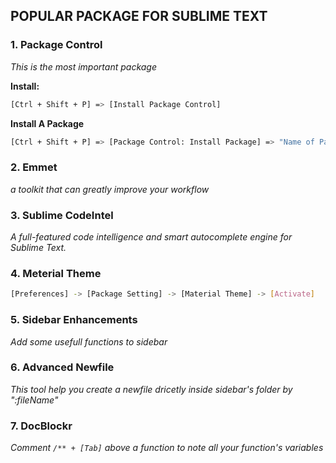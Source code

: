 ## POPULAR PACKAGE FOR SUBLIME TEXT

### 1. Package Control

*This is the most important package*

**Install:**

```sh
[Ctrl + Shift + P] => [Install Package Control]

```

**Install A Package**

```sh
[Ctrl + Shift + P] => [Package Control: Install Package] => "Name of Package"

```

### 2. Emmet

*a toolkit that can greatly improve your workflow*


### 3. Sublime CodeIntel

*A full-featured code intelligence and smart autocomplete engine for Sublime Text.*

### 4. Meterial Theme

```sh
[Preferences] -> [Package Setting] -> [Material Theme] -> [Activate]
```

### 5. Sidebar Enhancements

*Add some usefull functions to sidebar*

### 6. Advanced Newfile

*This tool help you create a newfile dricetly inside sidebar's folder by ":fileName"*

### 7. DocBlockr

*Comment `/** + [Tab]` above a function to note all your function's variables*


